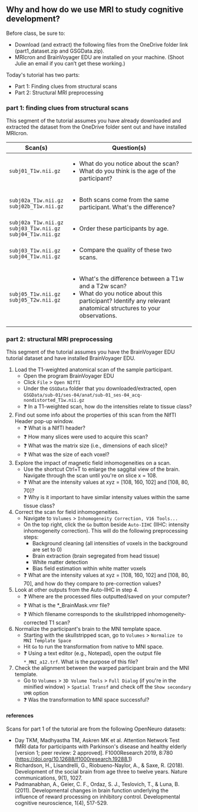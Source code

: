 ## Why and how do we use MRI to study cognitive development?

Before class, be sure to:
* Download (and extract) the following files from the OneDrive folder link (part1_dataset.zip and GSGData.zip). 
*	MRIcron and BrainVoyager EDU are installed on your machine. (Shoot Julie an email if you can’t get these working.)

Today's tutorial has two parts:
* Part 1: Finding clues from structural scans
* Part 2: Structural MRI preprocessing

### part 1: finding clues from structural scans

This segment of the tutorial assumes you have already downloaded and extracted the dataset from the OneDrive folder sent out and have installed MRIcron. 

| Scan(s) | Question(s) | 
| --------|-------------|
| `subj01_T1w.nii.gz` | <ul><li> What do you notice about the scan?</li><li> What do you think is the age of the participant?</li> |
| `subj02a_T1w.nii.gz`<br>`subj02b_T1w.nii.gz` | <ul><li> Both scans come from the same participant. What's the difference?</li> |
| `subj02a_T1w.nii.gz`<br>`subj03_T1w.nii.gz`<br>`subj04_T1w.nii.gz` | <ul><li> Order these participants by age. |
| `subj03_T1w.nii.gz`<br>`subj04_T1w.nii.gz` | <ul><li> Compare the quality of these two scans.</li>
| `subj05_T1w.nii.gz`<br>`subj05_T2w.nii.gz` | <ul><li> What's the difference between a T1w and a T2w scan?</li><li> What do you notice about this participant? Identify any relevant anatomical structures to your observations.</li> |

### part 2: structural MRI preprocessing

This segment of the tutorial assumes you have the BrainVoyager EDU tutorial dataset and have installed BrainVoyager EDU. 
  
1. Load the T1-weighted anatomical scan of the sample participant.
    * Open the program BrainVoyager EDU
    * Click `File` > `Open NIfTI`
    * Under the `GSGData` folder that you downloaded/extracted, open `GSGData/sub-01/ses-04/anat/sub-01_ses-04_acq-nondistorted_T1w.nii.gz`
    * ❓ In a T1-weighted scan, how do the intensities relate to tissue class?
2. Find out some info about the properties of this scan from the NIfTI Header pop-up window. 
    * ❓ What is a NIfTI header?
    * ❓ How many slices were used to acquire this scan? 
    * ❓ What was the matrix size (i.e., dimensions of each slice)?
    * ❓ What was the size of each voxel?  
3. Explore the impact of magnetic field inhomogeneities on a scan.
    * Use the shortcut Ctrl+T to enlarge the saggital view of the brain. Navigate through the scan until you're on slice x = 108.  
    * ❓ What are the intensity values at xyz = [108, 160, 102] and [108, 80, 70]? 
    * ❓ Why is it important to have similar intensity values within the same tissue class?
4. Correct the scan for field inhomogeneities. 
    * Navigate to `Volumes` > `Inhomogeneity Correction, V16 Tools...`
    * On the top right, click the `Go` button beside `Auto-IIHC` (IIHC: intensity inhomogeneity correction). This will do the following preprocessing steps:
        * Background cleaning (all intensities of voxels in the background are set to 0)
        * Brain extraction (brain segregated from head tissue)
        * White matter detection
        * Bias field estimation within white matter voxels
    * ❓ What are the intensity values at xyz = [108, 160, 102] and [108, 80, 70], and how do they compare to pre-correction values?
5. Look at other outputs from the Auto-IIHC in step 4.
    * ❓ Where are the processed files outputted/saved on your computer?
    * ❓ What is the *_BrainMask.vmr file? 
    * ❓ Which filename corresponds to the skullstripped inhomogeneity-corrected T1 scan?
6. Normalize the participant's brain to the MNI template space. 
    * Starting with the skullstripped scan, go to `Volumes` > `Normalize to MNI Template Space`
    * Hit `Go` to run the transformation from native to MNI space. 
    * ❓ Using a text editor (e.g., Notepad), open the output file `*_MNI_a12.trf`. What is the purpose of this file?
7. Check the alignment between the warped participant brain and the MNI template.
    * Go to `Volumes` > `3D Volume Tools` > `Full Dialog` (if you're in the minified window) > `Spatial Transf` and check off the `Show secondary VMR` option
    * ❓ Was the transformation to MNI space successful?

#### references
  
Scans for part 1 of the tutorial are from the following OpenNeuro datasets:
  * Day TKM, Madhyastha TM, Askren MK et al. Attention Network Test fMRI data for participants with Parkinson's disease and healthy elderly [version 1; peer review: 2 approved]. F1000Research 2019, 8:780 (https://doi.org/10.12688/f1000research.19288.1) 
  * Richardson, H., Lisandrelli, G., Riobueno-Naylor, A., & Saxe, R. (2018). Development of the social brain from age three to twelve years. Nature communications, 9(1), 1027.
  * Padmanabhan, A., Geier, C. F., Ordaz, S. J., Teslovich, T., & Luna, B. (2011). Developmental changes in brain function underlying the influence of reward processing on inhibitory control. Developmental cognitive neuroscience, 1(4), 517-529.
